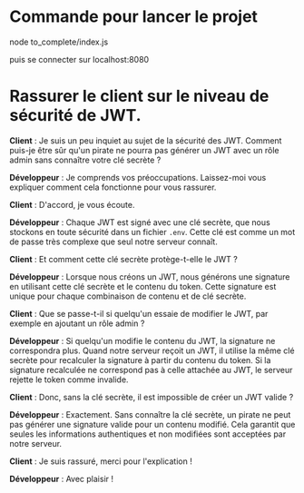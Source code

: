 # Commande pour lancer le projet
node to_complete/index.js

puis se connecter sur localhost:8080


# Rassurer le client sur le niveau de sécurité de JWT.

**Client** : Je suis un peu inquiet au sujet de la sécurité des JWT. Comment puis-je être sûr qu'un pirate ne pourra pas générer un JWT avec un rôle admin sans connaître votre clé secrète ?

**Développeur** : Je comprends vos préoccupations. Laissez-moi vous expliquer comment cela fonctionne pour vous rassurer.

**Client** : D'accord, je vous écoute.

**Développeur** : Chaque JWT est signé avec une clé secrète, que nous stockons en toute sécurité dans un fichier `.env`. Cette clé est comme un mot de passe très complexe que seul notre serveur connaît.

**Client** : Et comment cette clé secrète protège-t-elle le JWT ?

**Développeur** : Lorsque nous créons un JWT, nous générons une signature en utilisant cette clé secrète et le contenu du token. Cette signature est unique pour chaque combinaison de contenu et de clé secrète.

**Client** : Que se passe-t-il si quelqu'un essaie de modifier le JWT, par exemple en ajoutant un rôle admin ?

**Développeur** : Si quelqu'un modifie le contenu du JWT, la signature ne correspondra plus. Quand notre serveur reçoit un JWT, il utilise la même clé secrète pour recalculer la signature à partir du contenu du token. Si la signature recalculée ne correspond pas à celle attachée au JWT, le serveur rejette le token comme invalide.

**Client** : Donc, sans la clé secrète, il est impossible de créer un JWT valide ?

**Développeur** : Exactement. Sans connaître la clé secrète, un pirate ne peut pas générer une signature valide pour un contenu modifié. Cela garantit que seules les informations authentiques et non modifiées sont acceptées par notre serveur.

**Client** : Je suis rassuré, merci pour l'explication !

**Développeur** : Avec plaisir !
